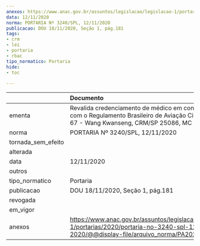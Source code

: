 ```yaml
---
anexos: https://www.anac.gov.br/assuntos/legislacao/legislacao-1/portarias/2020/portaria-no-3240-spl-12-11-2020/@@display-file/arquivo_norma/PA2020-3240.pdf
data: 12/11/2020
norma: PORTARIA Nº 3240/SPL, 12/11/2020
publicacao: DOU 18/11/2020, Seção 1, pág.181
tags:
- crm
- lei
- portaria
- rbac
tipo_normatico: Portaria
hide: 
- toc 
 
---
```


|                    | Documento                                                                                                                                            |
|:-------------------|:-----------------------------------------------------------------------------------------------------------------------------------------------------|
| ementa             | Revalida credenciamento de médico em conformidade com o Regulamento Brasileiro de Aviação Civil - RBAC nº 67 - Wang Kwanseng, CRM/SP 25086, MC 169.  |
| norma              | PORTARIA Nº 3240/SPL, 12/11/2020                                                                                                                     |
| tornada_sem_efeito |                                                                                                                                                      |
| alterada           |                                                                                                                                                      |
| data               | 12/11/2020                                                                                                                                           |
| outros             |                                                                                                                                                      |
| tipo_normatico     | Portaria                                                                                                                                             |
| publicacao         | DOU 18/11/2020, Seção 1, pág.181                                                                                                                     |
| revogada           |                                                                                                                                                      |
| em_vigor           |                                                                                                                                                      |
| anexos             | https://www.anac.gov.br/assuntos/legislacao/legislacao-1/portarias/2020/portaria-no-3240-spl-12-11-2020/@@display-file/arquivo_norma/PA2020-3240.pdf |